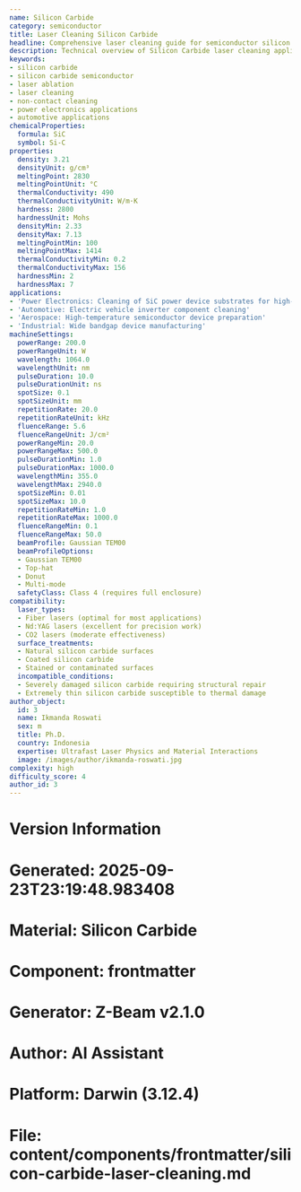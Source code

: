 ```yaml
---
name: Silicon Carbide
category: semiconductor
title: Laser Cleaning Silicon Carbide
headline: Comprehensive laser cleaning guide for semiconductor silicon carbide
description: Technical overview of Silicon Carbide laser cleaning applications and parameters
keywords:
- silicon carbide
- silicon carbide semiconductor
- laser ablation
- laser cleaning
- non-contact cleaning
- power electronics applications
- automotive applications
chemicalProperties:
  formula: SiC
  symbol: Si-C
properties:
  density: 3.21
  densityUnit: g/cm³
  meltingPoint: 2830
  meltingPointUnit: °C
  thermalConductivity: 490
  thermalConductivityUnit: W/m·K
  hardness: 2800
  hardnessUnit: Mohs
  densityMin: 2.33
  densityMax: 7.13
  meltingPointMin: 100
  meltingPointMax: 1414
  thermalConductivityMin: 0.2
  thermalConductivityMax: 156
  hardnessMin: 2
  hardnessMax: 7
applications:
- 'Power Electronics: Cleaning of SiC power device substrates for high-voltage applications'
- 'Automotive: Electric vehicle inverter component cleaning'
- 'Aerospace: High-temperature semiconductor device preparation'
- 'Industrial: Wide bandgap device manufacturing'
machineSettings:
  powerRange: 200.0
  powerRangeUnit: W
  wavelength: 1064.0
  wavelengthUnit: nm
  pulseDuration: 10.0
  pulseDurationUnit: ns
  spotSize: 0.1
  spotSizeUnit: mm
  repetitionRate: 20.0
  repetitionRateUnit: kHz
  fluenceRange: 5.6
  fluenceRangeUnit: J/cm²
  powerRangeMin: 20.0
  powerRangeMax: 500.0
  pulseDurationMin: 1.0
  pulseDurationMax: 1000.0
  wavelengthMin: 355.0
  wavelengthMax: 2940.0
  spotSizeMin: 0.01
  spotSizeMax: 10.0
  repetitionRateMin: 1.0
  repetitionRateMax: 1000.0
  fluenceRangeMin: 0.1
  fluenceRangeMax: 50.0
  beamProfile: Gaussian TEM00
  beamProfileOptions:
  - Gaussian TEM00
  - Top-hat
  - Donut
  - Multi-mode
  safetyClass: Class 4 (requires full enclosure)
compatibility:
  laser_types:
  - Fiber lasers (optimal for most applications)
  - Nd:YAG lasers (excellent for precision work)
  - CO2 lasers (moderate effectiveness)
  surface_treatments:
  - Natural silicon carbide surfaces
  - Coated silicon carbide
  - Stained or contaminated surfaces
  incompatible_conditions:
  - Severely damaged silicon carbide requiring structural repair
  - Extremely thin silicon carbide susceptible to thermal damage
author_object:
  id: 3
  name: Ikmanda Roswati
  sex: m
  title: Ph.D.
  country: Indonesia
  expertise: Ultrafast Laser Physics and Material Interactions
  image: /images/author/ikmanda-roswati.jpg
complexity: high
difficulty_score: 4
author_id: 3
---
```



# Version Information
# Generated: 2025-09-23T23:19:48.983408
# Material: Silicon Carbide
# Component: frontmatter
# Generator: Z-Beam v2.1.0
# Author: AI Assistant
# Platform: Darwin (3.12.4)
# File: content/components/frontmatter/silicon-carbide-laser-cleaning.md